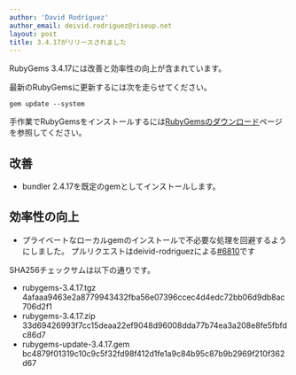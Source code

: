 ```yaml
---
author: 'David Rodríguez'
author_email: deivid.rodriguez@riseup.net
layout: post
title: 3.4.17がリリースされました
---
```


RubyGems 3.4.17には改善と効率性の向上が含まれています。

最新のRubyGemsに更新するには次を走らせてください。

    gem update --system

手作業でRubyGemsをインストールするには[RubyGemsのダウンロード][download]ページを参照してください。


## 改善

* bundler 2.4.17を既定のgemとしてインストールします。

## 効率性の向上

* プライベートなローカルgemのインストールで不必要な処理を回避するようにしました。
  プルリクエストはdeivid-rodriguezによる[#6810](https://github.com/rubygems/rubygems/pull/6810)です


SHA256チェックサムは以下の通りです。

* rubygems-3.4.17.tgz
  4afaaa9463e2a8779943432fba56e07396ccec4d4edc72bb06d9db8ac706d2f1
* rubygems-3.4.17.zip  
  33d69426993f7cc15deaa22ef9048d96008dda77b74ea3a208e8fe5fbfdc86d7
* rubygems-update-3.4.17.gem  
  bc4879f01319c10c9c5f32fd98f412d1fe1a9c84b95c87b9b2969f210f362d67


[download]: https://rubygems.org/pages/download

